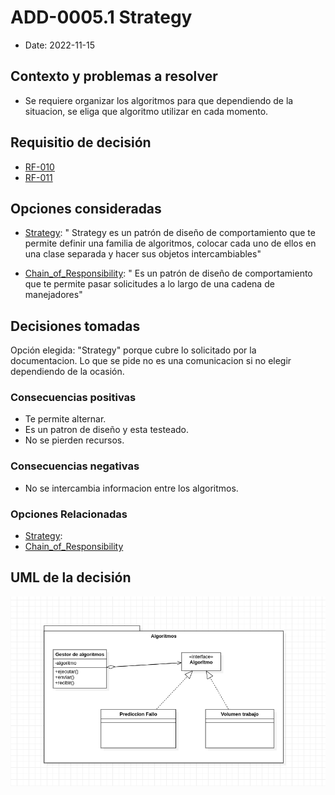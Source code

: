 # ADD-0005.1 Strategy

* Date: 2022-11-15

## Contexto y problemas a resolver

* Se requiere organizar los algoritmos para que dependiendo de la situacion, se eliga que algoritmo utilizar en cada momento.

## Requisitio de decisión

* [RF-010](../requisitos/RF-010.md)
* [RF-011](../requisitos/RF-011.md)

## Opciones consideradas

* [Strategy](./0005.1-Strategy.md): " Strategy es un patrón de diseño de comportamiento que te permite definir una familia de algoritmos, colocar cada uno de ellos en una clase separada y hacer sus objetos intercambiables"

* [Chain_of_Responsibility](./0005.2-Chain-of-Responsability-Algoritmos.md): " Es un patrón de diseño de comportamiento que te permite pasar solicitudes a lo largo de una cadena de manejadores"

## Decisiones tomadas

Opción elegida: "Strategy" porque cubre lo solicitado por la documentacion. Lo que se pide no es una comunicacion si no elegir dependiendo de la ocasión.

### Consecuencias positivas <!-- optional -->

* Te permite alternar.
* Es un patron de diseño y esta testeado.
* No se pierden recursos.

### Consecuencias negativas <!-- optional -->

* No se intercambia informacion entre los algoritmos.

### Opciones Relacionadas

* [Strategy](./0005.1-Strategy.md):
* [Chain_of_Responsibility](./0005.2-Chain-of-Responsability-Algoritmos.md)

## UML de la decisión

![umlAlgoritmos](../uml/algoritmos.png)
